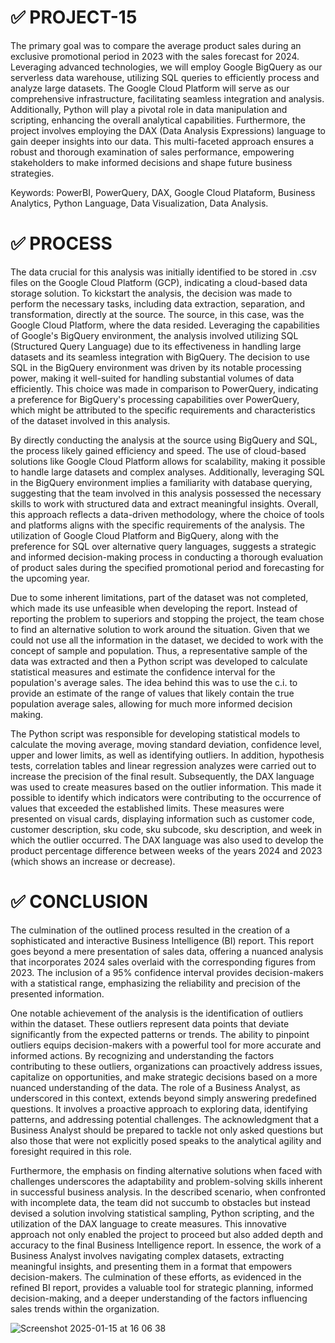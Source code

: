 # ✅ PROJECT-15

The primary goal was to compare the average product sales during an exclusive promotional period in 2023 with the sales forecast for 2024. Leveraging advanced technologies, we will employ Google BigQuery as our serverless data warehouse, utilizing SQL queries to efficiently process and analyze large datasets. The Google Cloud Platform will serve as our comprehensive infrastructure, facilitating seamless integration and analysis. Additionally, Python will play a pivotal role in data manipulation and scripting, enhancing the overall analytical capabilities. Furthermore, the project involves employing the DAX (Data Analysis Expressions) language to gain deeper insights into our data. This multi-faceted approach ensures a robust and thorough examination of sales performance, empowering stakeholders to make informed decisions and shape future business strategies.

Keywords: PowerBI, PowerQuery, DAX, Google Cloud Plataform, Business Analytics, Python Language, Data Visualization, Data Analysis.

# ✅ PROCESS

The data crucial for this analysis was initially identified to be stored in .csv files on the Google Cloud Platform (GCP), indicating a cloud-based data storage solution. To kickstart the analysis, the decision was made to perform the necessary tasks, including data extraction, separation, and transformation, directly at the source. The source, in this case, was the Google Cloud Platform, where the data resided. Leveraging the capabilities of Google's BigQuery environment, the analysis involved utilizing SQL (Structured Query Language) due to its effectiveness in handling large datasets and its seamless integration with BigQuery. The decision to use SQL in the BigQuery environment was driven by its notable processing power, making it well-suited for handling substantial volumes of data efficiently. This choice was made in comparison to PowerQuery, indicating a preference for BigQuery's processing capabilities over PowerQuery, which might be attributed to the specific requirements and characteristics of the dataset involved in this analysis.

By directly conducting the analysis at the source using BigQuery and SQL, the process likely gained efficiency and speed. The use of cloud-based solutions like Google Cloud Platform allows for scalability, making it possible to handle large datasets and complex analyses. Additionally, leveraging SQL in the BigQuery environment implies a familiarity with database querying, suggesting that the team involved in this analysis possessed the necessary skills to work with structured data and extract meaningful insights. Overall, this approach reflects a data-driven methodology, where the choice of tools and platforms aligns with the specific requirements of the analysis. The utilization of Google Cloud Platform and BigQuery, along with the preference for SQL over alternative query languages, suggests a strategic and informed decision-making process in conducting a thorough evaluation of product sales during the specified promotional period and forecasting for the upcoming year.

Due to some inherent limitations, part of the dataset was not completed, which made its use unfeasible when developing the report. Instead of reporting the problem to superiors and stopping the project, the team chose to find an alternative solution to work around the situation. Given that we could not use all the information in the dataset, we decided to work with the concept of sample and population. Thus, a representative sample of the data was extracted and then a Python script was developed to calculate statistical measures and estimate the confidence interval for the population's average sales. The idea behind this was to use the c.i. to provide an estimate of the range of values that likely contain the true population average sales, allowing for much more informed decision making.

The Python script was responsible for developing statistical models to calculate the moving average, moving standard deviation, confidence level, upper and lower limits, as well as identifying outliers. In addition, hypothesis tests, correlation tables and linear regression analyzes were carried out to increase the precision of the final result. Subsequently, the DAX language was used to create measures based on the outlier information. This made it possible to identify which indicators were contributing to the occurrence of values that exceeded the established limits. These measures were presented on visual cards, displaying information such as customer code, customer description, sku code, sku subcode, sku description, and week in which the outlier occurred. The DAX language was also used to develop the product percentage difference between weeks of the years 2024 and 2023 (which shows an increase or decrease).

# ✅ CONCLUSION

The culmination of the outlined process resulted in the creation of a sophisticated and interactive Business Intelligence (BI) report. This report goes beyond a mere presentation of sales data, offering a nuanced analysis that incorporates 2024 sales overlaid with the corresponding figures from 2023. The inclusion of a 95% confidence interval provides decision-makers with a statistical range, emphasizing the reliability and precision of the presented information.

One notable achievement of the analysis is the identification of outliers within the dataset. These outliers represent data points that deviate significantly from the expected patterns or trends. The ability to pinpoint outliers equips decision-makers with a powerful tool for more accurate and informed actions. By recognizing and understanding the factors contributing to these outliers, organizations can proactively address issues, capitalize on opportunities, and make strategic decisions based on a more nuanced understanding of the data. The role of a Business Analyst, as underscored in this context, extends beyond simply answering predefined questions. It involves a proactive approach to exploring data, identifying patterns, and addressing potential challenges. The acknowledgment that a Business Analyst should be prepared to tackle not only asked questions but also those that were not explicitly posed speaks to the analytical agility and foresight required in this role.

Furthermore, the emphasis on finding alternative solutions when faced with challenges underscores the adaptability and problem-solving skills inherent in successful business analysis. In the described scenario, when confronted with incomplete data, the team did not succumb to obstacles but instead devised a solution involving statistical sampling, Python scripting, and the utilization of the DAX language to create measures. This innovative approach not only enabled the project to proceed but also added depth and accuracy to the final Business Intelligence report. In essence, the work of a Business Analyst involves navigating complex datasets, extracting meaningful insights, and presenting them in a format that empowers decision-makers. The culmination of these efforts, as evidenced in the refined BI report, provides a valuable tool for strategic planning, informed decision-making, and a deeper understanding of the factors influencing sales trends within the organization.

![Screenshot 2025-01-15 at 16 06 38](https://github.com/user-attachments/assets/e9d424a5-0a7e-4a3b-867f-8efef3d53cfa)

